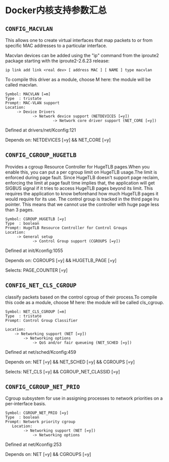 # Docker内核支持参数汇总

## `CONFIG_MACVLAN`

This allows one to create virtual interfaces that map packets to or from specific MAC addresses to a particular interface.

Macvlan devices can be added using the "ip" command from the iproute2 package starting with the iproute2-2.6.23 release:

	ip link add link <real dev> [ address MAC ] [ NAME ] type macvlan

To compile this driver as a module, choose M here: the module will be called macvlan.

	Symbol: MACVLAN [=m]
	Type  : tristate
	Prompt: MAC-VLAN support
	Location:
	     -> Device Drivers
		        -> Network device support (NETDEVICES [=y])
				         -> Network core driver support (NET_CORE [=y])

Defined at drivers/net/Kconfig:121

Depends on: NETDEVICES [=y] && NET_CORE [=y]


## `CONFIG_CGROUP_HUGETLB`

Provides a cgroup Resource Controller for HugeTLB pages.When you enable this, you can put a per cgroup limit on HugeTLB usage.The limit is enforced during page fault. Since HugeTLB doesn't support page reclaim, enforcing the limit at page fault time implies that, the application will get SIGBUS signal if it tries to access HugeTLB pages beyond its limit. This requires the application to know beforehand how much HugeTLB pages it would require for its use. The control group is tracked in the third page lru pointer. This means that we cannot use the controller with huge page less than 3 pages.

	Symbol: CGROUP_HUGETLB [=y]
	Type  : boolean
	Prompt: HugeTLB Resource Controller for Control Groups
	Location:
	     -> General setup
		        -> Control Group support (CGROUPS [=y])

Defined at init/Kconfig:1055

Depends on: CGROUPS [=y] && HUGETLB_PAGE [=y]

Selects: PAGE_COUNTER [=y]


## `CONFIG_NET_CLS_CGROUP`

classify packets based on the control cgroup of their process.To compile this code as a module, choose M here: the module will be called cls_cgroup.

	Symbol: NET_CLS_CGROUP [=m]
	Type  : tristate
	Prompt: Control Group Classifier
	
	Location:
		-> Networking support (NET [=y])
			-> Networking options
				-> QoS and/or fair queueing (NET_SCHED [=y])

Defined at net/sched/Kconfig:459

Depends on: NET [=y] && NET_SCHED [=y] && CGROUPS [=y]

Selects: NET_CLS [=y] && CGROUP_NET_CLASSID [=y]

## `CONFIG_CGROUP_NET_PRIO`

Cgroup subsystem for use in assigning processes to network priorities on a per-interface basis.                                                                      

	Symbol: CGROUP_NET_PRIO [=y]
	Type  : boolean
	Prompt: Network priority cgroup
	   Location:
	   		-> Networking support (NET [=y])
				-> Networking options

Defined at net/Kconfig:253

Depends on: NET [=y] && CGROUPS [=y]